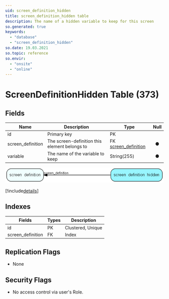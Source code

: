 ```yaml
---
uid: screen_definition_hidden
title: screen_definition_hidden table
description: The name of a hidden variable to keep for this screen
so.generated: true
keywords:
  - "database"
  - "screen_definition_hidden"
so.date: 19.03.2021
so.topic: reference
so.envir:
  - "onsite"
  - "online"
---
```


# ScreenDefinitionHidden Table (373)

## Fields

| Name | Description | Type | Null |
|------|-------------|------|:----:|
|id|Primary key|PK| |
|screen\_definition|The screen-definition this element belongs to|FK [screen_definition](screen_definition.md)|&#x25CF;|
|variable|The name of the variable to keep|String(255)|&#x25CF;|


![screen_definition_hidden table relationship diagram](media\screen_definition_hidden.png)

[!include[details](./includes/screen-definition-hidden.md)]

## Indexes

| Fields | Types | Description |
|--------|-------|-------------|
|id |PK |Clustered, Unique |
|screen\_definition |FK |Index |

## Replication Flags

* None

## Security Flags

* No access control via user's Role.

